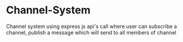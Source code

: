 # Channel-System
Channel system using express js api's call where user can subscribe a channel, publish a message which will send to all members of channel
